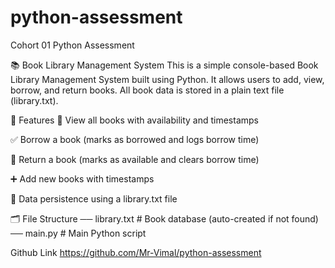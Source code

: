 # python-assessment
Cohort 01 Python Assessment

📚 Book Library Management System
This is a simple console-based Book Library Management System built using Python. It allows users to add, view, borrow, and return books. All book data is stored in a plain text file (library.txt).

🚀 Features
📖 View all books with availability and timestamps

✅ Borrow a book (marks as borrowed and logs borrow time)

🔁 Return a book (marks as available and clears borrow time)

➕ Add new books with timestamps

💾 Data persistence using a library.txt file

🗂️ File Structure
── library.txt          # Book database (auto-created if not found)
── main.py              # Main Python script


Github Link
https://github.com/Mr-Vimal/python-assessment
